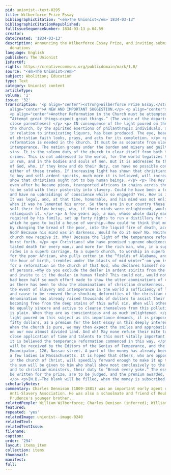 ```yaml
---
pid: unionist--text-0295
title: Wilberforce Prize Essay
bibliographicCitation: "<em>The Unionist</em> 1834-03-13"
bibliographicCitationRepublished: 
fullIssueSequenceNumber: 1834-03-13 p.04.59
creator: 
dateCreated: '1834-03-13'
description: Announcing the Wilberforce Essay Prize, and inviting submissions and
  donations
language: English
publisher: The Unionist
IsPartOf: 
rights: https://creativecommons.org/publicdomain/mark/1.0/
source: "<em>The Unionist</em>"
subject: Abolition; Education
type: Text
category: Unionist content
articleType: 
volume: '1'
issue: '32'
transcription: '<p align="center"><strong>Wilberforce Prize Essay.</strong></p> <p
  align="center">A NEW AND IMPORTANT SUGGESTION.</p> <p align="center">CHRISTIAN SLAVERY.</p>
  <p align="center">Another Reformation in the Church must be attempted.</p> <p align="center">
  “Attempt great things—expect great things.” (The voice of the departed. [sic no
  close parentheses] </p> <p> IN consequence of the light poured on the public, and
  the church, by the spirited exertions of philanthropic individuals, a great change,
  in relation to intoxicating liquors, has been produced. The eye, heart, and hand
  of christian faith looks, prays, and acts for its completion. </p> <p> But another
  reformation is needed in the church. It must be as separate from slavery, as from
  intemperance. The nation groans under the burden and misery and guilt of both these
  sins. It is the solemn duty of the church to clear itself from both these tremendous
  crimes. This is not addressed to the world, for the world legalizes the traffic
  in rum, and in the bodies and souls of men. But it is addressed to the children
  of God, who, if they know and do their duty, can have no possible connection with
  either of these trades. If increasing light has shown that christians ought not
  to buy and sell ardent spirits, much more it is believed, will increasing light
  show that christians ought not to buy human beings. </p> <p> The Rev John Newton,
  even after he became pious, transported Africans in chains across the Atlantic,
  to be sold with their posterity into slavery. Could he have been a true christian,
  and have no upbraidings of conscience while so engaged? Yes. How is it possible?
  It was legal, and, at that time, honorable, and his mind was not enlightened.—Afterwards
  when it was he lamented his error. So there are in our country those who buy and
  sell their fellow beings, who, if their minds were enlightened, would lament and
  relinquish it. </p> <p> A few years ago, a man, whose whole daily earnings were
  required by his family, set up forty nights to run a distillery for forty dollars,
  which he gave to build a house of worship.—How could he think that money obtained
  by changing the bread of the poor, into the liquid fire of death, acceptable to
  God? Because his mind was in darkness. Would he do it now? No. Neither would the
  church now receive it. Why? Because the light of the temperance reformation has
  burst forth. </p> <p> Christians! who have promised supreme obedience to Him, that
  tasted death for every man,: and more for the rich man, who, in a superb dress,
  rides in a superb carriage, to a superb church, to worship in superb style, than
  for the poor African, who pulls cotton in the “fields of Alabama, and naked as in
  the hour of birth, trembles under the blasts of mid winter”—on you is this call
  for a reformation in the church of that God, who declares himself no respector [sic]
  of persons.—Why do you exclude the dealer in ardent spirits from the communion table,
  and invite to it the dealer in human flesh? This could not, would not be, if there
  had been half so much effort made to show the utter abominations of christian slavery,
  as there has been to show the abominations of christian drunkenness. Whatever maybe
  the event of slavery and intemperance in the world a sufficiency of light will show,
  and cause to be removed these shocking deformities of the christian church. One
  denomination has already raised thousands of dollars to assist their brethren in
  becoming free from the deep stains of this awful sin. When will other denominations
  be equally sincere and active to cleanse themselves from this pollution? The answer
  is plain. When they are as conscientious and as much enlightened. </p> <p> To have
  light poured on this subject as its importance demands, it is proposed to raise
  fifty dollars, as a premium for the best essay on this deeply interesting subject.
  When the church is pure, we may then expect the smiles and approbation of heaven
  on our now almost divided land. And oh! May none refuse their mite to reward the
  close application of time and talents to this most vitally important theme; for
  it is believed the temperance reformation commenced in this way. </p> <p> Donations
  will be received by the Editors of the Genius of Temperance, and the Editor of the
  Emancipator, 126, Nassau street. A part of the money has already been raised by
  a few ladies in Massachusetts. It is hoped that others, who are opposed to slavery
  in the church of Christ, will speedily forward enough to make it up to $50, when
  the sum will be given to him who shall show most conclusively to the christian church
  and to christian ministers, their duty to “Break every yoke.” The essays which shall
  be written for the prize, are to be judged, and the premium awarded, by ________
  </p> <p>[N.B.—The blank will be filled, when the money is subscribed.]</p>'
scholarlyNotes: 
commentary: Charles Dennison (1809-1881) was an important early agent of the American
  Anti-Slavery Association. He was also a schoolmate and friend of Reuben Crandall,
  Prudence's younger brother.
relatedPeople: William Wilberforce; Charles Denison (inferred); William Goodell (inferred)
featured: 
repeated: 'yes'
relatedImage: unionist--image-0240
relatedText: 
relatedTextIssue: 
filename: 
caption: 
order: '294'
layout: items_item
collection: items
thumbnail: 
manifest: 
full: 
---
```


